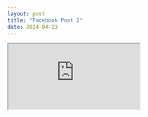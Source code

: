 ```yaml
---
layout: post
title: "Facebook Post 2"
date: 2024-04-23
---
```

<iframe src="https://www.facebook.com/plugins/post.php?href=https%..."></iframe>